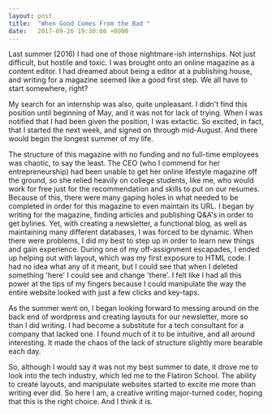 ```yaml
---
layout: post
title:  "When Good Comes From the Bad "
date:   2017-09-26 19:30:06 +0000
---
```



Last summer (2016) I had one of those nightmare-ish internships. Not just difficult, but hostile and toxic. I was brought onto an online magazine as a content editor. I had dreamed about being a editor at a publishing house, and writing for a magazine seemed like a good first step. We all have to start somewhere, right? 

My search for an internship was also, quite unpleasant. I didn't find this position until beginning of May, and it was not for lack of trying. When I was notified that I had been given the position, I was extactic. So excited, in fact, that I started the next week, and signed on through mid-August. And there would begin the longest summer of my life. 

The structure of this magazine with no funding and no full-time employees was chaotic, to say the least. The CEO (who I commend for her entrepreneurship) had been unable to get her online lifestyle magazine off the ground, so she relied heavily on college students, like me, who would work for free just for the recommendation and skills to put on our resumes. Because of this, there were many gaping holes in what needed to be completed in order for this magazine to even maintain its URL. I began by writing for the magazine, finding articles and publishing Q&A's in order to get bylines. Yet, with creating a newsletter, a functional blog, as well as maintaining many different databases, I was forced to be dynamic. When there were problems, I did my best to step up in order to learn new things and gain experience. During one of my off-assignment escapades, I ended up helping out with layout, which was my first exposure to HTML code. I had no idea what any of it meant, but I could see that when I deleted something 'here' I could see and change 'there'. I felt like I had all this power at the tips of my fingers because I could manipulate the way the entire website looked with just a few clicks and key-taps. 

As the summer went on, I began looking forward to messing around on the back end of wordpress and creating layouts for our newsletter, more so than I did writing. I had become a substitute for a tech consultant for a company that lacked one. I found much of it to be intuitive, and all around interesting. It made the chaos of the lack of structure slightly more bearable each day. 

So, although I would say it was not my best summer to date, it drove me to look into the tech industry, which led me to the Flatiron School. The ability to create layouts, and manipulate websites started to excite me more than writing ever did. So here I am, a creative writing major-turned coder, hoping that this is the right choice. And I think it is. 
